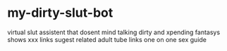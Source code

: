 # my-dirty-slut-bot
virtual slut assistent that dosent mind talking dirty and xpending fantasys shows xxx links   sugest related adult tube links one on one sex guide
